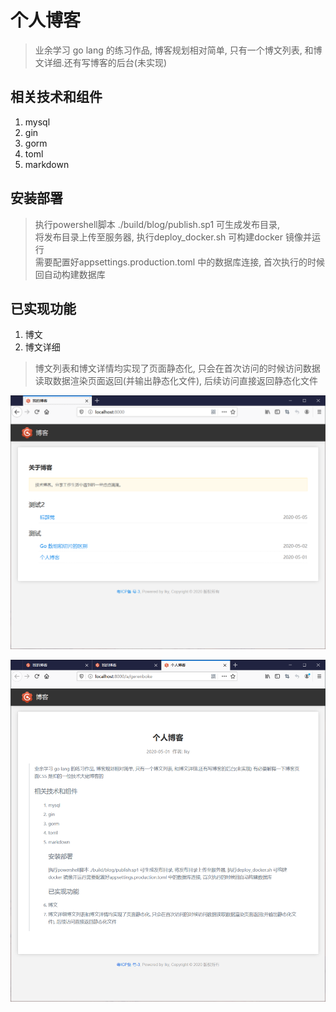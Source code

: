 # 个人博客

> 业余学习 go lang 的练习作品, 博客规划相对简单, 只有一个博文列表, 和博文详细.还有写博客的后台(未实现)  

## 相关技术和组件
1. mysql
2. gin
3. gorm
4. toml
5. markdown

## 安装部署
> 执行powershell脚本 ./build/blog/publish.sp1 可生成发布目录,   
> 将发布目录上传至服务器, 执行deploy_docker.sh 可构建docker 镜像并运行  
> 需要配置好appsettings.production.toml 中的数据库连接, 首次执行的时候回自动构建数据库  

## 已实现功能
1. 博文
2. 博文详细

> 博文列表和博文详情均实现了页面静态化, 只会在首次访问的时候访问数据读取数据渲染页面返回(并输出静态化文件), 后续访问直接返回静态化文件

![博文列表](./docs/articles.png)

![博文详细](./docs/detail.png)